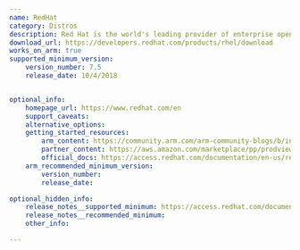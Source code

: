 ```yaml
---
name: RedHat
category: Distros
description: Red Hat is the world's leading provider of enterprise open-source solutions, including high-performing linux, cloud, container, and Kubernetes technologies.
download_url: https://developers.redhat.com/products/rhel/download
works_on_arm: true
supported_minimum_version:
    version_number: 7.5
    release_date: 10/4/2018


optional_info:
    homepage_url: https://www.redhat.com/en
    support_caveats:
    alternative_options:
    getting_started_resources:
        arm_content: https://community.arm.com/arm-community-blogs/b/infrastructure-solutions-blog/posts/software-innovations-with-red-hat-and-arm
        partner_content: https://aws.amazon.com/marketplace/pp/prodview-fvgsywc5jqlkw
        official_docs: https://access.redhat.com/documentation/en-us/red_hat_enterprise_linux/9/html/performing_a_standard_rhel_9_installation/assembly_installing-on-amd64-intel-64-and-64-bit-arm_installing-rhel
    arm_recommended_minimum_version:
        version_number: 
        release_date:

optional_hidden_info:
    release_notes__supported_minimum: https://access.redhat.com/documentation/en-us/red_hat_enterprise_linux/7/html/7.5_release_notes/chap-red_hat_enterprise_linux-7.5_release_notes-rhel_for_arm#doc-wrapper
    release_notes__recommended_minimum:
    other_info: 

---
```

